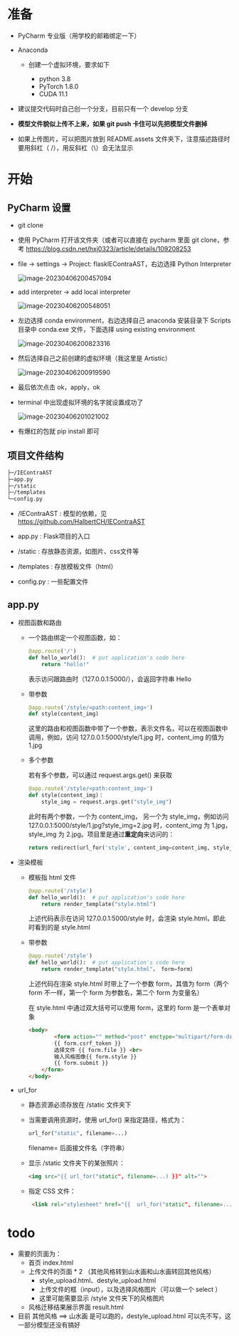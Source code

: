 # 准备

- PyCharm 专业版（用学校的邮箱绑定一下）

- Anaconda 

  - 创建一个虚拟环境，要求如下

    - python 3.8
    - PyTorch 1.8.0
    - CUDA 11.1




- 建议提交代码时自己创一个分支，目前只有一个 develop 分支
- **模型文件貌似上传不上来，如果 git push 卡住可以先把模型文件删掉**

- 如果上传图片，可以把图片放到 README.assets 文件夹下，注意描述路径时要用斜杠（ /），用反斜杠（\）会无法显示

# 开始

## PyCharm 设置

- git clone

- 使用 PyCharm 打开该文件夹（或者可以直接在 pycharm 里面 git clone，参考 https://blog.csdn.net/hxj0323/article/details/109208253 

- file -> settings -> Project: flasklEContraAST，右边选择 Python Interpreter

  ![image-20230406200457094](README.assets/image-20230406200457094.png)

- add interpreter ->  add local interpreter

  ![image-20230406200548051](README.assets/image-20230406200548051.png)

- 左边选择 conda environment，右边选择自己 anaconda 安装目录下 Scripts 目录中 conda.exe 文件，下面选择 using existing environment

  ![image-20230406200823316](README.assets/image-20230406200823316.png)

- 然后选择自己之前创建的虚拟环境（我这里是 Artistic）

  ![image-20230406200919590](README.assets/image-20230406200919590.png)

- 最后依次点击 ok，apply，ok

- terminal 中出现虚拟环境的名字就设置成功了

  ![image-20230406201021002](README.assets/image-20230406201021002.png)

- 有爆红的包就 pip install 即可



## 项目文件结构

```sh
├─/IEContraAST
├─app.py
├─/static
├─/templates
└─config.py

```

- /IEContraAST : 模型的依赖，见 https://github.com/HalbertCH/IEContraAST

- app.py : Flask项目的入口

- /static : 存放静态资源，如图片、css文件等

- /templates : 存放模板文件（html）

- config.py : 一些配置文件

  

## app.py

- 视图函数和路由

  - 一个路由绑定一个视图函数，如：

    ```python
    @app.route('/')
    def hello_world():  # put application's code here
        return "hello!"
    
    ```

    表示访问跟路由时（127.0.0.1:5000/），会返回字符串 Hello

  - 带参数

    ```python
    @app.route('/style/<path:content_img>')
    def style(content_img)
    ```

    这里的路由和视图函数中带了一个参数，表示文件名，可以在视图函数中调用，例如，访问 127.0.0.1:5000/style/1.jpg 时，content_img 的值为 1.jpg

  - 多个参数

    若有多个参数，可以通过 request.args.get() 来获取

    ```python
    @app.route('/style/<path:content_img>')
    def style(content_img)：
    	style_img = request.args.get("style_img")
    ```

    此时有两个参数，一个为 content_img， 另一个为 style_img，例如访问  127.0.0.1:5000/style/1.jpg?style_img=2.jpg  时，content_img 为 1.jpg，style_img 为 2.jpg。项目里是通过**重定向**来访问的：

    ```python
    return redirect(url_for('style', content_img=content_img, style_img=style_img))
    ```

    

- 渲染模板

  - 模板指 html 文件

    ```python
    @app.route('/style')
    def hello_world():  # put application's code here
        return render_template("style.html")
    
    ```

    上述代码表示在访问 127.0.0.1:5000/style 时，会渲染 style.html，即此时看到的是 style.html

  - 带参数

    ```python
    @app.route('/style')
    def hello_world():  # put application's code here
        return render_template("style.html"， form=form)
    ```

    上述代码在渲染 style.html 时带上了一个参数 form，其值为 form（两个 form 不一样，第一个 form 为参数名，第二个 form 为变量名）

    在 style.html 中通过双大括号可以使用 form，这里的 form 是一个表单对象

    ```html
    <body> 
            <form action="" method="post" enctype="multipart/form-data">
            {{ form.csrf_token }}
            选择文件 {{ form.file }} <br>
            输入风格图像{{ form.style }}
            {{ form.submit }}
        </form>
    </body>
    ```

    

- url_for

  - 静态资源必须存放在 /static 文件夹下

  - 当需要调用资源时，使用 url_for() 来指定路径，格式为：

    ```python
    url_for("static", filename=...)
    ```

    filename= 后面接文件名（字符串）

  - 显示 /static 文件夹下的某张照片：

    ```html
    <img src="{{ url_for("static", filename=...) }}" alt="">
    ```

  - 指定 CSS 文件：

    ```html
     <link rel="stylesheet" href="{{  url_for("static", filename=...) } }}">
    ```



# todo

- 需要的页面为：
  - 首页 index.html
  - 上传文件的页面 * 2 （其他风格转到山水画和山水画转回其他风格）
    - style_upload.html、destyle_upload.html
    - 上传文件的框（input），以及选择风格图片（可以做一个 select ）
    - 这里可能需要显示 /style 文件夹下的风格图片
  - 风格迁移结果展示界面 result.html
- 目前 其他风格 ==> 山水画 是可以跑的，destyle_upload.html 可以先不写，这一部分模型还没有搞好